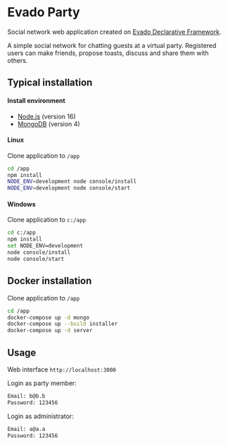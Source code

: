 # Evado Party

Social network web application
created on [Evado Declarative Framework](https://github.com/mkhorin/evado).

A simple social network for chatting guests at a virtual party.
Registered users can make friends, propose toasts, discuss and share them with others.

## Typical installation

#### Install environment
- [Node.js](https://nodejs.org) (version 16)
- [MongoDB](https://www.mongodb.com/download-center/community) (version 4)

#### Linux
Clone application to `/app`
```sh
cd /app
npm install
NODE_ENV=development node console/install
NODE_ENV=development node console/start
```

#### Windows
Clone application to `c:/app`
```sh
cd c:/app
npm install
set NODE_ENV=development
node console/install
node console/start
```

## Docker installation

Clone application to `/app`
```sh
cd /app
docker-compose up -d mongo
docker-compose up --build installer
docker-compose up -d server
```

## Usage

Web interface `http://localhost:3000`

Login as party member:
```sh
Email: b@b.b
Password: 123456
```
Login as administrator:
```sh
Email: a@a.a
Password: 123456
```